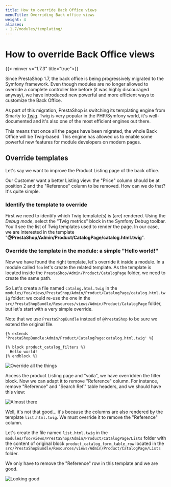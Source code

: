 ```yaml
---
title: How to override Back Office views
menuTitle: Overriding Back office views
weight: 4
aliases:
- 1.7/modules/templating/
---
```


# How to override Back Office views
{{< minver v="1.7.3" title="true">}}

Since PrestaShop 1.7, the back office is being progressively migrated to the Symfony framework. Even though modules are no longer allowed to override a complete controller like before (it was highly discouraged anyway), we have introduced new powerful and more efficient ways to customize the Back Office.

As part of this migration, PrestaShop is switching its templating engine from Smarty to [Twig](https://twig.symfony.com/). Twig is very popular in the PHP/Symfony world, it's well-documented and it's also one of the most efficient engines out there.

This means that once all the pages have been migrated, the whole Back Office will be Twig-based. This engine has allowed us to enable some powerful new features for module developers on modern pages. 

## Override templates

Let's say we want to improve the Product Listing page of the back office.

Our Customer want a better Listing view: the "Price" column should be at position 2 and the "Reference" column to be removed. How can we do that? It's quite simple.

### Identify the template to override

First we need to identify which Twig template(s) is (are) rendered. Using the *Debug mode*, select the "Twig metrics" block in the Symfony Debug toolbar. You'll see the list of Twig templates used to render the page. In our case, we are interested in the template "**@PrestaShop/Admin/Product/CatalogPage/catalog.html.twig**".

### Override the template in the module: a simple "Hello world!"

Now we have found the right template, let's override it inside a module.
In a module called `foo` let's create the related template. As the template is located inside the `PrestaShop/Admin/Product/CatalogPage` folder, we need to create the same path.

So Let's create a file named `catalog.html.twig` in the `modules/foo/views/PrestaShop/Admin/Product/CatalogPage/catalog.html.twig` folder: we could re-use the one in the `src/PrestaShopBundle/Resources/views/Admin/Product/CatalogPage` folder, but let's start with a very simple override.

Note that we use `PrestaShopBundle` instead of `@PrestaShop` to be sure we extend the original file.

```twig
{% extends 'PrestaShopBundle:Admin/Product/CatalogPage:catalog.html.twig' %}

{% block product_catalog_filters %}
  Hello world!
{% endblock %}
```

![Override all the things](../img/bo-override-1.png)

Access the product Listing page and "voila", we have overridden the filter block. Now we can adapt it to remove "Reference" column. For instance, remove "Reference" and "Search Ref." table headers, and we should have this view:

![Almost there](../img/bo-override-2.png)

Well, it's not that good... it's because the columns are also rendered by the template `list.html.twig`. We must override it to remove the "Reference" column.

Let's create the file named `list.html.twig` in the `modules/foo/views/PrestaShop/Admin/Product/CatalogPage/Lists` folder with the content of original block `product_catalog_form_table_row` located in the `src/PrestaShopBundle/Resources/views/Admin/Product/CatalogPage/Lists` folder.

We only have to remove the "Reference" row in this template and we are good.

![Looking good](../img/bo-override-3.png)

